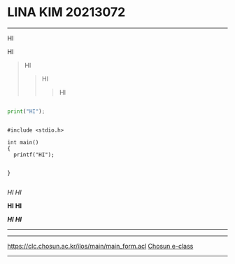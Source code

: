 # LINA KIM 20213072


--- 

HI 

HI

>HI
>>HI
>>>HI

```python

print("HI");
```


```

#include <stdio.h>

int main()
{
  printf("HI");
 

}
 
```

*HI*
_HI_

**HI**
__HI__

***HI***
___HI___


---

---

<https://clc.chosun.ac.kr/ilos/main/main_form.acl>
[Chosun e-class](https://clc.chosun.ac.kr/ilos/main/main_form.ac)

---
